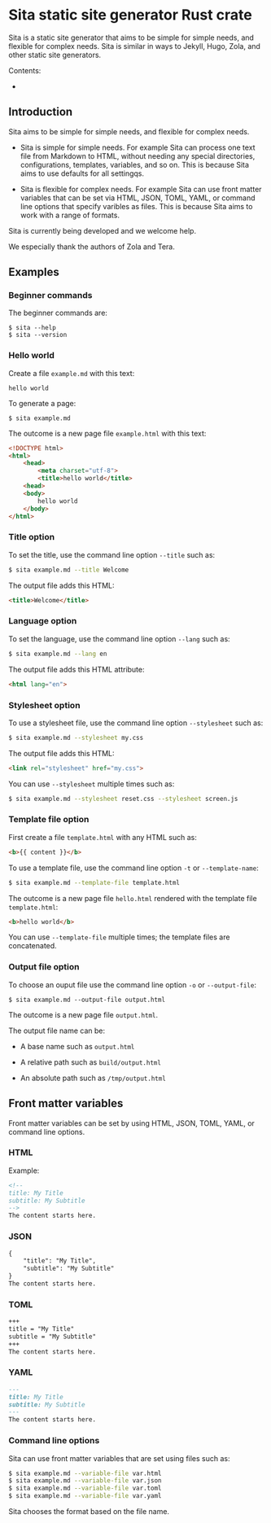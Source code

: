 # Sita static site generator Rust crate

Sita is a static site generator that aims to be simple for simple needs, and flexible for complex needs. Sita is similar in ways to Jekyll, Hugo, Zola, and other static site generators.

Contents:

* [](#)


## Introduction


Sita aims to be simple for simple needs, and flexible for complex needs. 

* Sita is simple for simple needs. For example Sita can process one text file
  from Markdown to HTML, without needing any special directories,
  configurations, templates, variables, and so on. This is because Sita aims to
  use defaults for all settingqs.

* Sita is flexible for complex needs. For example Sita can use front matter
  variables that can be set via HTML, JSON, TOML, YAML, or command line options
  that specify varibles as files. This is because Sita aims to work with a range
  of formats.

Sita is currently being developed and we welcome help.

We especially thank the authors of Zola and Tera.


## Examples


### Beginner commands

The beginner commands are:

```
$ sita --help
$ sita --version
```


### Hello world

Create a file `example.md` with this text:

```
hello world
```

To generate a page:

```
$ sita example.md
```

The outcome is a new page file `example.html` with this text:

```html
<!DOCTYPE html>
<html>
    <head>
        <meta charset="utf-8">
        <title>hello world</title>
    <head>
    <body>
        hello world
    </body>
</html>
```


### Title option

To set the title, use the command line option `--title` such as:

```sh
$ sita example.md --title Welcome
```

The output file adds this HTML:

```html
<title>Welcome</title>
```


### Language option

To set the language, use the command line option `--lang` such as:

```sh
$ sita example.md --lang en
```

The output file adds this HTML attribute:

```html
<html lang="en">
```


### Stylesheet option

To use a stylesheet file, use the command line option `--stylesheet` such as:

```sh
$ sita example.md --stylesheet my.css
```

The output file adds this HTML:

```html
<link rel="stylesheet" href="my.css">
```

You can use `--stylesheet` multiple times such as:

```sh
$ sita example.md --stylesheet reset.css --stylesheet screen.js
```


### Template file option

First create a file `template.html` with any HTML such as:

```html
<b>{{ content }}</b>
```

To use a template file, use the command line option `-t` or `--template-name`:

```sh
$ sita example.md --template-file template.html
```

The outcome is a new page file `hello.html` rendered with the template file `template.html`:

```html
<b>hello world</b>
```

You can use `--template-file` multiple times; the template files are concatenated.


### Output file option

To choose an ouput file use the command line option `-o` or `--output-file`:

```
$ sita example.md --output-file output.html
```

The outcome is a new page file `output.html`.

The output file name can be:

  * A base name such as `output.html`

  * A relative path such as `build/output.html` 

  * An absolute path such as `/tmp/output.html`


## Front matter variables

Front matter variables can be set by using HTML, JSON, TOML, YAML, or command line options.


### HTML

Example:

```md
<!--
title: My Title
subtitle: My Subtitle
-->
The content starts here.
```


### JSON

```md
{
    "title": "My Title",
    "subtitle": "My Subtitle"
}
The content starts here.
```


### TOML

```md
+++
title = "My Title"
subtitle = "My Subtitle"
+++
The content starts here.
```


### YAML

```md
---
title: My Title
subtitle: My Subtitle
---
The content starts here.
```


### Command line options

Sita can use front matter variables that are set using files such as:

```sh
$ sita example.md --variable-file var.html
$ sita example.md --variable-file var.json
$ sita example.md --variable-file var.toml
$ sita example.md --variable-file var.yaml
```

Sita chooses the format based on the file name.
